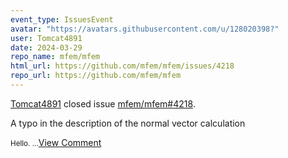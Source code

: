 ```yaml
---
event_type: IssuesEvent
avatar: "https://avatars.githubusercontent.com/u/128020398?"
user: Tomcat4891
date: 2024-03-29
repo_name: mfem/mfem
html_url: https://github.com/mfem/mfem/issues/4218
repo_url: https://github.com/mfem/mfem
---
```


<a href='https://github.com/Tomcat4891' target='_blank'>Tomcat4891</a> closed issue <a href='https://github.com/mfem/mfem/issues/4218' target='_blank'>mfem/mfem#4218</a>.

<p>A typo in the description of the normal vector calculation</p><small>Hello....</small><a href='https://github.com/mfem/mfem/issues/4218' target='_blank'>View Comment</a>